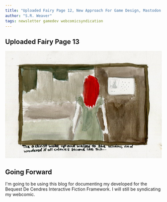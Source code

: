 ```yaml
---
title: "Uploaded Fairy Page 12, New Approach For Game Design, Mastodon Social Transphobia"
author: "S.R. Weaver"
tags: newsletter gamedev webcomicsyndication
---
```

## Uploaded Fairy Page 13
![Uploaded Fairy Page 12](https://raw.githubusercontent.com/BequestDeCendresStudios/BequestDeCendresBlog/refs/heads/main/images/Pages/page13.jpg)

## Going Forward
I'm going to be using this blog for documenting my developed for the Bequest De Cendres Interactive Fiction Framework. I will still be syndicating my webcomic.
